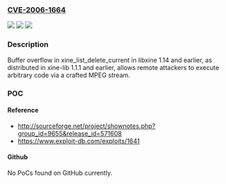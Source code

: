 ### [CVE-2006-1664](https://cve.mitre.org/cgi-bin/cvename.cgi?name=CVE-2006-1664)
![](https://img.shields.io/static/v1?label=Product&message=n%2Fa&color=blue)
![](https://img.shields.io/static/v1?label=Version&message=n%2Fa&color=blue)
![](https://img.shields.io/static/v1?label=Vulnerability&message=n%2Fa&color=brighgreen)

### Description

Buffer overflow in xine_list_delete_current in libxine 1.14 and earlier, as distributed in xine-lib 1.1.1 and earlier, allows remote attackers to execute arbitrary code via a crafted MPEG stream.

### POC

#### Reference
- http://sourceforge.net/project/shownotes.php?group_id=9655&release_id=571608
- https://www.exploit-db.com/exploits/1641

#### Github
No PoCs found on GitHub currently.

